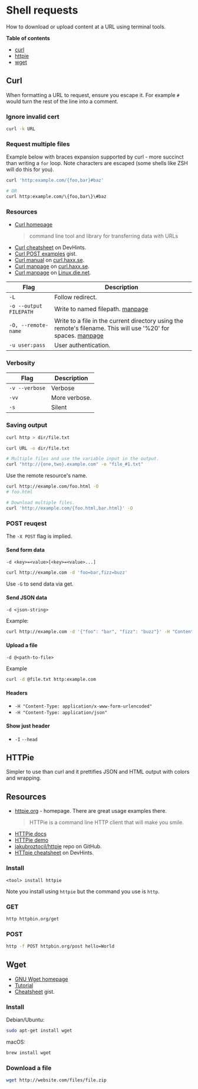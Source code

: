 # Shell requests

How to download or upload content at a URL using terminal tools.

**Table of contents**

- [curl](#curl)
- [httpie](#httpie)
- [wget](#wget)


## Curl

When formatting a URL to request, ensure you escape it. For example `#` would turn the rest of the line into a comment.

### Ignore invalid cert

```sh
curl -k URL
```

### Request multiple files

Example below with braces expansion supported by curl - more succinct than writing a `for` loop. Note characters are escaped (some shells like ZSH will do this for you).

```sh
curl 'http:example.com/{foo,bar}#baz'

# OR
curl http:example.com/\{foo,bar\}\#baz
```

### Resources

- [Curl homepage](https://curl.haxx.se/)
    >  command line tool and library for transferring data with URLs
- [Curl cheatsheet](https://devhints.io/curl) on DevHints.
- [Curl POST examples](https://gist.github.com/subfuzion/08c5d85437d5d4f00e58) gist.
- [Curl manual](https://curl.haxx.se/docs/manual.html) on [curl.haxx.se](https://curl.haxx.se).
- [Curl manpage](https://curl.haxx.se/docs/manpage.html) on [curl.haxx.se](https://curl.haxx.se).
- [Curl manpage](https://linux.die.net/man/1/curl) on [Linux.die.net](https://Linux.die.net).


| Flag                   | Description                                                                                                                                                |
| ---------------------- | ---------------------------------------------------------------------------------------------------------------------------------------------------------- |
| `-L`                   | Follow redirect.                                                                                                                                           |
| `-o --output FILEPATH` | Write to named filepath. [manpage](https://curl.haxx.se/docs/manpage.html#-o)                                                                              |
| `-O, --remote-name`    | Write to a file in the current directory using the remote's filename. This will use '%20' for spaces. [manpage](https://curl.haxx.se/docs/manpage.html#-O) |
| `-u user:pass`         | User authentication.                                                                                                                                       |


### Verbosity

| Flag           | Description   |
| -------------- | ------------- |
| `-v --verbose` | Verbose       |
| `-vv`          | More verbose. |
| `-s`           | Silent        |


### Saving output

```sh
curl http > dir/file.txt
```

```sh
curl URL -o dir/file.txt

# Multiple files and use the variable input in the output.
curl "http://{one,two}.example.com" -o "file_#1.txt"
```

Use the remote resource's name.

```sh
curl http://example.com/foo.html -O
# foo.html

# Download multiple files.
curl 'http://example.com/{foo.html,bar.html}' -O
```


### POST reuqest

The `-X POST` flag is implied.

#### Send form data

```
-d <key>=<value>[<key>=<value>...]
```

```sh
curl http://example.com -d 'foo=bar,fizz=buzz'
```

Use `-G` to send data via get.


#### Send JSON data

```
-d <json-string>
```

Example:

```sh
curl http://example.com -d '{"foo": "bar", "fizz": "buzz"}' -H "Content-Type: application/json"
```


#### Upload a file

```
-d @<path-to-file>
```

Example

```sh
curl -d @file.txt http:example.com
```

#### Headers

- `-H "Content-Type: application/x-www-form-urlencoded"`
- `-H "Content-Type: application/json"`

#### Show just header

- `-I` `--head`


## HTTPie

Simpler to use than curl and it prettifies JSON and HTML output with colors and wrapping.

## Resources

- [httpie.org](https://httpie.org/) - homepage. There are great usage examples there.
    > HTTPie is a command line HTTP client that will make you smile.
- [HTTPie docs](https://httpie.org/doc)
- [HTTPie demo](https://httpie.org/run)
- [jakubroztocil/httpie](https://github.com/jakubroztocil/httpie/) repo on GitHub.
- [HTTpie cheatsheet](https://devhints.io/httpie) on DevHints.


### Install

```
<tool> install httpie
```

Note you install using `httpie` but the command you use is `http`.

### GET

```sh
http httpbin.org/get
```

### POST

```sh
http -f POST httpbin.org/post hello=World
```

## Wget

- [GNU Wget homepage](https://www.gnu.org/software/wget/)
- [Tutorial](https://www.computerhope.com/unix/wget.htm)
- [Cheatsheet](https://gist.github.com/Dammmien/4af98e05f9c51c2da007cc70d62bf562) gist.

### Install

Debian/Ubuntu:

```sh
sudo apt-get install wget
```

macOS:

```sh
brew install wget
```

### Download a file

```sh
wget http://website.com/files/file.zip
```
